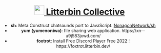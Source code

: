 <p>
  <h1 align="center"><a href="https://litterbin.dev"><img src="https://litterbin.dev/icons/litterbin.svg" width="32"> Litterbin Collective</a></h1>
  <ul align="center">
    <li><b>sh</b>: Meta Construct chatsounds port to JavaScript. <a href="https://github.com/NonagonNetwork/sh">NonagonNetwork/sh</a></li>
    <li><b>yum (yumenoniwa)</b>: file sharing web application. https://xn--u9j583jxwd.com/</li>
    <li><b>foxtrot</b>: Install Free Discord Player Free 2022 ! https://foxtrot.litterbin.dev/</li>
  </ul>
</p>
